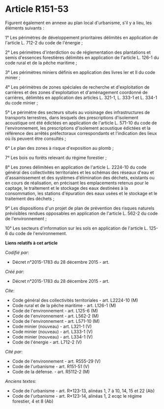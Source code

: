 # Article R151-53

Figurent également en annexe au plan local d'urbanisme, s'il y a lieu, les éléments suivants : 

1° Les périmètres de développement prioritaires délimités en application de l'article L. 712-2 du code de l'énergie ; 

2° Les périmètres d'interdiction ou de réglementation des plantations et semis d'essences forestières délimités en
application de l'article L. 126-1 du code rural et de la pêche maritime ; 

3° Les périmètres miniers définis en application des livres Ier et II du code minier ; 

4° Les périmètres de zones spéciales de recherche et d'exploitation de carrières et des zones d'exploitation et d'aménagement
coordonné de carrières, délimités en application des articles L. 321-1, L. 333-1 et L. 334-1 du code minier ; 

5° Le périmètre des secteurs situés au voisinage des infrastructures de transports terrestres, dans lesquels des
prescriptions d'isolement acoustique ont été édictées en application de l'article L. 571-10 du code de l'environnement, les
prescriptions d'isolement acoustique édictées et la référence des arrêtés préfectoraux correspondants et l'indication des
lieux où ils peuvent être consultés ; 

6° Le plan des zones à risque d'exposition au plomb ; 

7° Les bois ou forêts relevant du régime forestier ; 

8° Les zones délimitées en application de l'article L. 2224-10 du code général des collectivités territoriales et les schémas
des réseaux d'eau et d'assainissement et des systèmes d'élimination des déchets, existants ou en cours de réalisation, en
précisant les emplacements retenus pour le captage, le traitement et le stockage des eaux destinées à la consommation, les
stations d'épuration des eaux usées et le stockage et le traitement des déchets ; 

9° Les dispositions d'un projet de plan de prévention des risques naturels prévisibles rendues opposables en application de
l'article L. 562-2 du code de l'environnement ; 

10° Les secteurs d'information sur les sols en application de l'article L. 125-6 du code de l'environnement.

**Liens relatifs à cet article**

_Codifié par_:

  - Décret n°2015-1783 du 28 décembre 2015 - art.

_Créé par_:

  - Décret n°2015-1783 du 28 décembre 2015 - art.

_Cite_:

  - Code général des collectivités territoriales - art. L2224-10 (M)
  - Code rural et de la pêche maritime - art. L126-1 (M)
  - Code de l'environnement - art. L125-6 (M)
  - Code de l'environnement - art. L562-2 (M)
  - Code de l'environnement - art. L571-10 (M)
  - Code minier (nouveau) - art. L321-1 (V)
  - Code minier (nouveau) - art. L333-1 (V)
  - Code minier (nouveau) - art. L334-1 (V)
  - Code de l'énergie - art. L712-2 (V)

_Cité par_:

  - Code de l'environnement - art. R555-29 (V)
  - Code de l'urbanisme - art. R151-51 (V)
  - Code de la défense. - art. R5112-2 (M)

_Anciens textes_:

  - Code de l'urbanisme - art. R*123-13, alinéas 1, 7 à 10, 14, 15 et 22 (Ab)
  - Code de l'urbanisme - art. R*123-14, alinéas 1, 2 ecqc le régime forestier, 4 et 8  (Ab)
